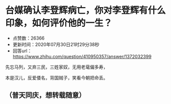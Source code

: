 # 台媒确认李登辉病亡，你对李登辉有什么印象，如何评价他的一生？
- 点赞数：26366
- 更新时间：2020年07月30日21时29分38秒
- 回答url：https://www.zhihu.com/question/410950357/answer/1372032399
<body>
 <p data-pid="gbZYH7o5">先忘马列，又弃三民，三姓家奴，无用老鼋偏多寿，</p>
 <p data-pid="lXFq4YZy">本是汉儿，反爱倭名，背国贼子，笑看今朝把命丢。</p>
 <h2>（普天同庆，想转载随意）</h2>
</body>